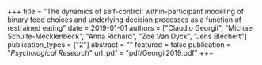 +++
title = "The dynamics of self-control: within-participant modeling of binary food choices and underlying decision processes as a function of restrained eating"
date = 2019-01-01
authors = ["Claudio Georgii", "Michael Schulte-Mecklenbeck", "Anna Richard", "Zoé Van Dyck", "Jens Blechert"]
publication_types = ["2"]
abstract = ""
featured = false
publication = "*Psychological Research*"
url_pdf = "pdf/Georgii2019.pdf"
+++

